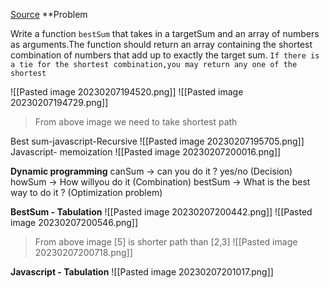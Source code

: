 [Source](https://www.youtube.com/watch?v=oBt53YbR9Kk)
**Problem

Write a function `bestSum` that takes in a targetSum and an array of numbers as arguments.The function should return an array containing the shortest combination of numbers that add up to exactly the target sum. `If there is a tie for the shortest combination,you may return any one of the shortest`

![[Pasted image 20230207194520.png]]
![[Pasted image 20230207194729.png]]
>From above image we need to take shortest path

Best sum-javascript-Recursive
![[Pasted image 20230207195705.png]]
Javascript- memoization
![[Pasted image 20230207200016.png]]

**Dynamic programming**
canSum  -> can you do it ? yes/no (Decision)
howSum -> How willyou do it (Combination)
bestSum -> What is the best way to do it ? (Optimization problem)

**BestSum - Tabulation**
![[Pasted image 20230207200442.png]]
![[Pasted image 20230207200546.png]]
>From above image [5] is shorter path than [2,3]
![[Pasted image 20230207200718.png]]

**Javascript - Tabulation**
![[Pasted image 20230207201017.png]]



